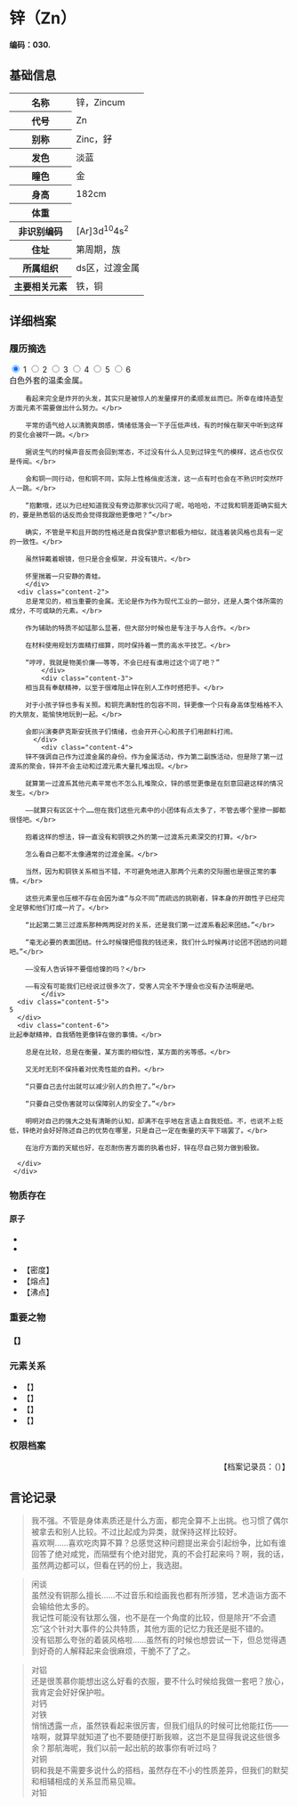 # 锌（Zn）

**编码：030.**

## 基础信息

<table id="chara">
	<tr><th>名称</th><td>锌，Zincum</td></tr>
  <tr><th>代号</th><td>Zn</td></tr>
  <tr><th>别称</th><td>Zinc，釨</td></tr>
  <tr><th>发色</th><td>淡蓝</td></tr>
  <tr><th>瞳色</th><td>金</td></tr>
  <tr><th>身高</th><td>182cm</td></tr>
  <tr><th>体重</th><td></td></tr>
  <tr><th>非识别编码</th><td>[Ar]3d<sup>10</sup>4s<sup>2</sup></td></tr>
  <tr><th>住址</th><td>第周期，族</td></tr>
  <tr><th>所属组织</th><td>ds区，过渡金属</td></tr>
  <tr><th>主要相关元素</th><td>铁，铜</td></tr>
</table>

## 详细档案

### 履历摘选

<section class="tabs">
	        <input id="tab-1" type="radio" name="radio-set" class="tab-selector-1" checked="checked" />
		    <label for="tab-1" class="tab-label-1">1</label>
	        <input id="tab-2" type="radio" name="radio-set" class="tab-selector-2" />
		    <label for="tab-2" class="tab-label-2">2</label>
	        <input id="tab-3" type="radio" name="radio-set" class="tab-selector-3" />
		    <label for="tab-3" class="tab-label-3">3</label>
	        <input id="tab-4" type="radio" name="radio-set" class="tab-selector-4" />
		    <label for="tab-4" class="tab-label-4">4</label>
          <input id="tab-5" type="radio" name="radio-set" class="tab-selector-5" />
        <label for="tab-5" class="tab-label-5">5</label>
          <input id="tab-6" type="radio" name="radio-set" class="tab-selector-6" />
        <label for="tab-6" class="tab-label-6">6</label>
 <div class="clear-shadow"></div>
	<div class="content">
			<div class="content-1">
		白色外套的温柔金属。</br>

		看起来完全是炸开的头发，其实只是被惊人的发量撑开的柔顺发丝而已。所幸在维持造型方面元素不需要做出什么努力。</br>

		平常的语气给人以清脆爽朗感，情绪低落会一下子压低声线，有的时候在聊天中听到这样的变化会被吓一跳。</br>

		据说生气的时候声音反而会回到常态，不过没有什么人见到过锌生气的模样，这点也仅仅是传闻。</br>

		会和铜一同行动，但和铜不同，实际上性格俏皮活泼，这一点有时也会在不熟识时突然吓人一跳。</br>

		“抱歉哦，还以为已经知道我没有旁边那家伙沉闷了呢，哈哈哈，不过我和铜差距确实挺大的，要是熟悉铝的话反而会觉得我跟他更像吧？”</br>

		确实，不管是平和且开朗的性格还是自我保护意识都极为相似，就连着装风格也具有一定的一致性。</br>

		虽然锌戴着眼镜，但只是合金框架，并没有镜片。</br>

		怀里揣着一只安静的青蛙。
	  	</div>
  	  <div class="content-2">
		总是常见的，相当重要的金属。无论是作为作为现代工业的一部分，还是人类个体所需的成分，不可或缺的元素。</br>

		作为辅助的特质不如锰那么显著，但大部分时候也是专注于与人合作。</br>

		在材料使用规划方面精打细算，同时保持着一贯的高水平技艺。</br>

		“哼哼，我就是物美价廉——等等，不会已经有谁用过这个词了吧？”
			</div>
			<div class="content-3">
		相当具有奉献精神，以至于很难阻止锌在别人工作时搭把手。</br>

		对于小孩子锌也多有关照。和铜充满耐性的包容不同，锌更像一个只有身高体型格格不入的大朋友，能愉快地玩到一起。</br>

		会即兴演奏萨克斯安抚孩子们情绪，也会开开心心和孩子们用颜料打闹。
		  </div>
			<div class="content-4">
		锌不强调自己作为过渡金属的身份。作为金属活动，作为第二副族活动，但是除了第一过渡系的聚会，锌并不会主动和过渡元素大量扎堆出现。</br>

		就算第一过渡系其他元素平常也不怎么扎堆聚众，锌的感觉更像是在刻意回避这样的情况发生。</br>

		——就算只有区区十个……但在我们这些元素中的小团体有点太多了，不管去哪个里掺一脚都很怪吧。</br>

		抱着这样的想法，锌一直没有和铜铁之外的第一过渡系元素深交的打算。</br>

		怎么看自己都不太像通常的过渡金属。</br>

		当然，因为和铜铁关系相当不错，不可避免地进入那两个元素的交际圈也是很正常的事情。</br>

		这些元素里也压根不存在会因为谁“与众不同”而疏远的挑剔者，锌本身的开朗性子已经完全足够和他们打成一片了。</br>

		“比起第二第三过渡系那种两两捉对的关系，还是我们第一过渡系看起来团结。”</br>

		“毫无必要的表面团结。什么时候镍把借我的钱还来，我们什么时候再讨论团不团结的问题吧。”</br>

		——没有人告诉锌不要借给镍的吗？</br>

		——有没有可能我们已经说过很多次了，受害人完全不予理会也没有办法啊是吧。
			</div>
      <div class="content-5">
    5
      </div>
      <div class="content-6">
    比起奉献精神，自我牺牲更像锌在做的事情。</br>

		总是在比较，总是在衡量，某方面的相似性，某方面的劣等感。</br>

		又无时无刻不保持着对优秀性能的自矜。</br>

		“只要自己去付出就可以减少别人的负担了。”</br>

		“只要自己受伤害就可以保障别人的安全了。”</br>

		明明对自己的强大之处有清晰的认知，却满不在乎地在言语上自我贬低。不，也说不上贬低，锌绝对会好好陈述自己的优势在哪里，只是自己一定在衡量的天平下端罢了。</br>

		在治疗方面的天赋也好，在忍耐伤害方面的执着也好，锌在尽自己努力做到极致。

      </div>
	 </div>     
</section>

### 物质存在

#### 原子

-
-

####


- 【密度】
- 【熔点】
- 【沸点】

### 重要之物

#### 【】

### 元素关系

- 【】
- 【】
- 【】
- 【】

### 权限档案


<p align="right">【档案记录员：（）】</p>

## 言论记录

>我不强。不管是身体素质还是什么方面，都完全算不上出挑。也习惯了偶尔被拿去和别人比较。不过比起成为异类，就保持这样比较好。  
喜欢啊……喜欢吃肉算不算？总感觉这种问题提出来会引起纷争，比如有谁回答了绝对咸党，而隔壁有个绝对甜党，真的不会打起来吗？啊，我的话，虽然两边都可以，但看在钙的份上，我选甜。  


>闲谈  
虽然没有铜那么擅长……不过音乐和绘画我也都有所涉猎，艺术造诣方面不会输给他太多的。  
我记性可能没有钛那么强，也不是在一个角度的比较，但是除开“不会遗忘”这个针对大事件的公共特质，其他方面的记忆力我还是挺不错的。  
没有铝那么夸张的着装风格啦……虽然有的时候也想尝试一下，但总觉得遇到好奇的人解释起来会很麻烦，干脆不了了之。  

>对铝  
还是很羡慕你能想出这么好看的衣服，要不什么时候给我做一套吧？放心，我肯定会好好保护啦。  
对钙  
对铁  
悄悄透露一点，虽然铁看起来很厉害，但我们组队的时候可比他能扛伤——啥啊，就算早就知道了也不要随便打断我嘛，这岂不是显得我说这些很多余？那航海呢，我们以前一起出航的故事你有听过吗？  
对铜  
铜和我是不需要多说什么的搭档，虽然存在不小的性质差异，但我们的默契和相辅相成的关系显而易见嘛。  
对铅  
